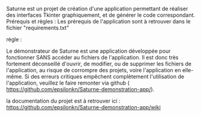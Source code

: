 Saturne est un projet de création d'une application permettant de réaliser des interfaces Tkinter graphiquement, et de générer le code correspondant.
Prérequis et règles : 
Les prérequis de l'application sont à retrouver dans le fichier "requirements.txt"

règle : 
    
Le démonstrateur de Saturne est une application développée pour fonctionner SANS accéder au fichiers de l'application. Il est donc très fortement déconseillé d'ouvrir, de modifier, 
ou de supprimer les fichiers de l'application, au risque de corrompre des projets, voire l'application en elle-même. Si des erreurs critiques empêchent complètement l'utilisation de l'application, veuillez le faire remonter via github ( https://github.com/epsilonkn/Saturne-demonstration-app/).

la documentation du projet est à retrouver ici : https://github.com/epsilonkn/Saturne-demonstration-app/wiki

